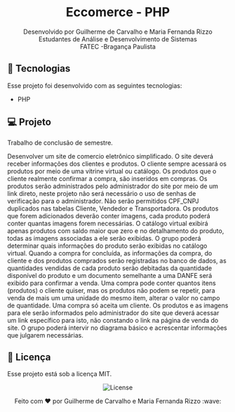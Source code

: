 <h1 align="center"> Eccomerce - PHP </h1>

<p align="center">
Desenvolvido por Guilherme de Carvalho e Maria Fernanda Rizzo<br>Estudantes de Análise e Desenvolvimento de Sistemas<br> FATEC -Bragança Paulista <br/>

## 🚀 Tecnologias

Esse projeto foi desenvolvido com as seguintes tecnologias:

- PHP

## 💻 Projeto

Trabalho de conclusão de semestre.

Desenvolver um site de comercio eletrônico simplificado.
O site deverá receber informações dos clientes e produtos.
O cliente sempre acessará os produtos por meio de uma vitrine virtual ou catálogo.
Os produtos que o cliente realmente confirmar a compra, são inseridos em compras.
Os produtos serão administrados pelo administrador do site por meio de um link direto, neste projeto não será necessário o uso de senhas de verificação para o administrador.
Não serão permitidos CPF_CNPJ duplicados nas tabelas Cliente, Vendedor e Transportadora.
Os produtos que forem adicionados deverão conter imagens, cada produto poderá conter quantas imagens forem necessárias.
O catálogo virtual exibirá apenas produtos com saldo maior que zero e no detalhamento do produto, todas as imagens associadas a ele serão exibidas.
O grupo poderá determinar quais informações do produto serão exibidas no catálogo virtual.
Quando a compra for concluída, as informações da compra, do cliente e dos produtos comprados serão registradas no banco de dados, as quantidades vendidas de cada produto serão debitadas da quantidade disponível do produto e um documento semelhante a uma DANFE será exibido para confirmar a venda.
Uma compra pode conter quantos itens (produtos) o cliente quiser, mas os produtos não podem se repetir, para venda de mais um uma unidade do mesmo item, alterar o valor no campo de quantidade.
Uma compra só aceita um cliente. Os produtos e as imagens para ele serão informados pelo administrador do site que deverá acessar um link específico para isto, não constando o link na página de venda do site.
O grupo poderá intervir no diagrama básico e acrescentar informações que julgarem necessárias.

## :memo: Licença

Esse projeto está sob a licença MIT.

<p align="center">
  <img alt="License" src="https://img.shields.io/static/v1?label=license&message=MIT&color=49AA26&labelColor=000000">
</p>

<p align="center">
Feito com ♥ por Guilherme de Carvalho e Maria Fernanda Rizzo :wave: 
</p>
